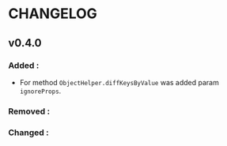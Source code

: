 # CHANGELOG

## v0.4.0
### Added :
- For method `ObjectHelper.diffKeysByValue` was added param `ignoreProps`.
### Removed :
### Changed :